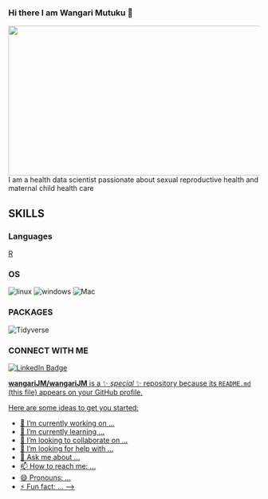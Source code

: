 ### Hi there I am Wangari Mutuku 👋

<div align="center">
  <img src="https://media.giphy.com/media/7efZ7nK1aqpkLOuLf9/giphy.gif?cid=ecf05e47gmkywbrojb65ebhzt78uzomt51nyk4m6lo0zd0o9&ep=v1_gifs_search&rid=giphy.gif&ct=g" width="600" height="300"/>
</div>
I am a health data scientist passionate about sexual reproductive health and maternal child health care

## SKILLS
### Languages
 [R](https://img.shields.io/badge/R-276DC3?style=for-the-badge&logo=r&logoColor=Blue)
 
### OS 
![linux](https://img.shields.io/badge/Linux-FCC624?style=for-the-badge&logo=linux&logoColor=black)
![windows](https://img.shields.io/badge/Windows-0078D6?style=for-the-badge&logo=windows&logoColor=white)
 ![Mac](https://img.shields.io/badge/mac%20os-000000?style=for-the-badge&logo=apple&logoColor=white)

### PACKAGES
![Tidyverse](https://img.shields.io/badge/Tidyverse-5B9BD5?style=for-the-badge&logo=tidyverse&logoColor=white)


### CONNECT WITH ME
<div id="badges">
  <a href=https://www.linkedin.com/in/Wangari-Mutuku/)>
    <img src="https://img.shields.io/badge/LinkedIn-blue?style=for-the-badge&logo=linkedin&logoColor=white" alt="LinkedIn Badge"/>


**wangariJM/wangariJM** is a ✨ _special_ ✨ repository because its `README.md` (this file) appears on your GitHub profile.

Here are some ideas to get you started:

- 🔭 I’m currently working on ...
- 🌱 I’m currently learning ...
- 👯 I’m looking to collaborate on ...
- 🤔 I’m looking for help with ...
- 💬 Ask me about ...
- 📫 How to reach me: ...
- 😄 Pronouns: ...
- ⚡ Fun fact: ...
-->
